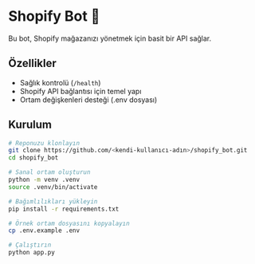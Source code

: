 # Shopify Bot 🤖

Bu bot, Shopify mağazanızı yönetmek için basit bir API sağlar.

## Özellikler
- Sağlık kontrolü (`/health`)
- Shopify API bağlantısı için temel yapı
- Ortam değişkenleri desteği (.env dosyası)

## Kurulum
```bash
# Reponuzu klonlayın
git clone https://github.com/<kendi-kullanıcı-adın>/shopify_bot.git
cd shopify_bot

# Sanal ortam oluşturun
python -m venv .venv
source .venv/bin/activate

# Bağımlılıkları yükleyin
pip install -r requirements.txt

# Örnek ortam dosyasını kopyalayın
cp .env.example .env

# Çalıştırın
python app.py
